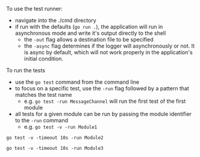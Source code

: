 To use the test runner:

* navigate into the ./cmd directory
* if run with the defaults (`go run .`), the application will run in asynchronous mode and write it's output directly to the shell
    * the `-out` flag allows a destination file to be specified
    * the `-async` flag determines if the logger will asynchronously or not. It is async by default, which will not work properly in the application's initial condition.

To run the tests

* use the `go test` command from the command line
* to focus on a specific test, use the `-run` flag followed by a pattern that matches the test name
    * e.g. `go test -run MessageChannel` will run the first test of the first module
* all tests for a given module can be run by passing the module identifier to the `-run` command
    * e.g. `go test -v -run Module1`

```
go test -v -timeout 10s -run Module2

go test -v -timeout 10s -run Module3

```
